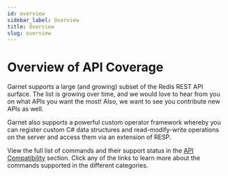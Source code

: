 ```yaml
---
id: overview
sidebar_label: Overview
title: Overview
slug: overview
---
```


# Overview of API Coverage

Garnet supports a large (and growing) subset of the Redis REST API surface. The list is growing over time, and we would love to hear from you on what APIs you want the most! Also, we want to see you contribute new APIs as well.

Garnet also supports a powerful custom operator framework whereby you can register custom C# data structures and read-modify-write operations on the server and access them via an extension of RESP.

View the full list of commands and their support status in the [API Compatibility](api-compatibility.md) section. 
Click any of the links to learn more about the commands supported in the different categories.